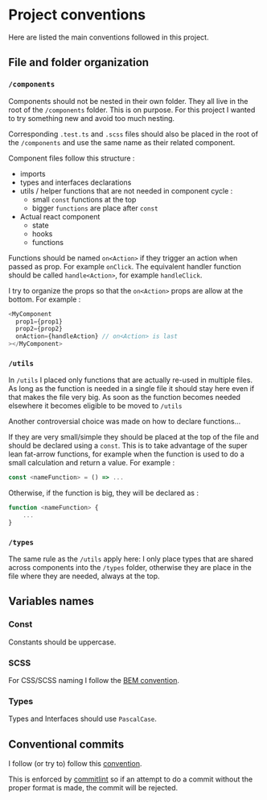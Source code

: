 # Project conventions

Here are listed the main conventions followed in this project.

## File and folder organization

### `/components`

Components should not be nested in their own folder. They all live in the root of the `/components` folder. This is on purpose. For this project I wanted to try something new and avoid too much nesting.

Corresponding `.test.ts` and `.scss` files should also be placed in the root of the `/components` and use the same name as their related component.

Component files follow this structure :

- imports
- types and interfaces declarations
- utils / helper functions that are not needed in component cycle :
  - small `const` functions at the top
  - bigger `functions` are place after `const`
- Actual react component
  - state
  - hooks
  - functions

Functions should be named `on<Action>` if they trigger an action when passed as prop. For example `onClick`. The equivalent handler function should be called `handle<Action>`, for example `handleClick`.

I try to organize the props so that the `on<Action>` props are allow at the bottom. For example :

```ts
<MyComponent
  prop1={prop1}
  prop2={prop2}
  onAction={handleAction} // on<Action> is last
></MyComponent>
```

### `/utils`

In `/utils` I placed only functions that are actually re-used in multiple files. As long as the function is needed in a single file it should stay here even if that makes the file very big. As soon as the function becomes needed elsewhere it becomes eligible to be moved to `/utils`

Another controversial choice was made on how to declare functions...

If they are very small/simple they should be placed at the top of the file and should be declared using a `const`. This is to take advantage of the super lean fat-arrow functions, for example when the function is used to do a small calculation and return a value. For example :

```ts
const <nameFunction> = () => ...
```

Otherwise, if the function is big, they will be declared as :

```ts
function <nameFunction> {
    ...
}
```

### `/types`

The same rule as the `/utils` apply here: I only place types that are shared across components into the `/types` folder, otherwise they are place in the file where they are needed, always at the top.

## Variables names

### Const

Constants should be uppercase.

### SCSS

For CSS/SCSS naming I follow the [BEM convention](http://getbem.com/naming/).

### Types

Types and Interfaces should use `PascalCase`.

## Conventional commits

I follow (or try to) follow this [convention](https://www.conventionalcommits.org/en/v1.0.0/).

This is enforced by [commitlint](https://github.com/conventional-changelog/commitlint) so if an attempt to do a commit without the proper format is made, the commit will be rejected.
